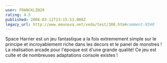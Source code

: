 ```yaml
---
user: FRANCKLIN29
rating: 4.5
published: 2008-03-12T23:15:53.000Z
legacy_url: http://www.emunova.net/veda/test/308.htm#comment-9340
---
```

Space Harrier est un jeu fantastique a la fois extremement simple sur le principe et incroyablement riche dans les decors et le panel de monstres ! La réalisation arcade pour l'époque est d'une grande qualité! Ce jeu est culte et de nombreuses adaptations console existes !